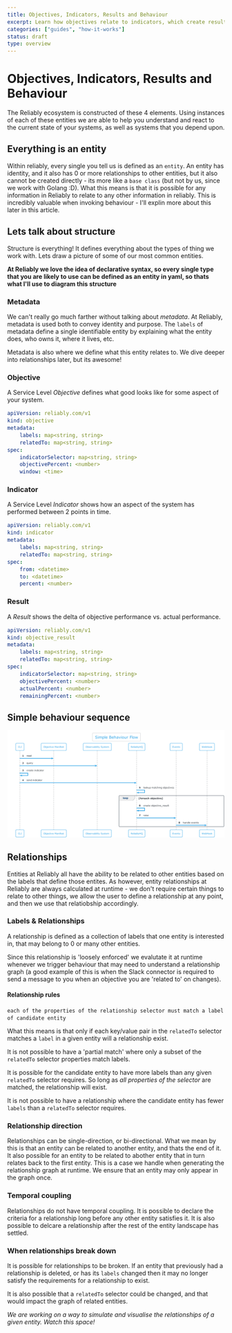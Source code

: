 ```yaml
---
title: Objectives, Indicators, Results and Behaviour
excerpt: Learn how objectives relate to indicators, which create results, which drive behaviour.
categories: ["guides", "how-it-works"]
status: draft
type: overview
---
```


# Objectives, Indicators, Results and Behaviour

The Reliably ecosystem is constructed of these 4 elements. Using instances of each of these entities we are able to help you understand and react to the current state of your systems, as well as systems that you depend upon.

## Everything is an entity

Within reliably, every single you tell us is defined as an `entity`. An entity has identity, and it also has 0 or more relationships to other entities, but it also cannot be created directly - its more like a `base class` (but not by us, since we work with Golang :D). What this means is that it is possible for any information in Reliably to relate to any other information in reliably. This is incredibly valuable when invoking behaviour - I'll explin more about this later in this article.

## Lets talk about structure

Structure is everything! It defines everything about the types of thing we work with. Lets draw a picture of some of our most common entities.

**At Reliably we love the idea of declarative syntax, so every single type that you are likely to use can be defined as an entity in yaml, so thats what I'll use to diagram this structure**

### Metadata

We can't really go much farther without talking about *metadata*. At Reliably, metadata is used both to convey identity and purpose. The `labels` of metadata define a single identifiable entity by explaining what the entity does, who owns it, where it lives, etc.

Metadata is also where we define what this entity relates to. We dive deeper into relationships later, but its awesome!

### Objective

A Service Level *Objective* defines what good looks like for some aspect of your system.

```yaml
apiVersion: reliably.com/v1
kind: objective
metadata:
    labels: map<string, string>
    relatedTo: map<string, string>
spec:
    indicatorSelector: map<string, string>
    objectivePercent: <number>
    window: <time>
```

### Indicator

A Service Level *Indicator* shows how an aspect of the system has performed between 2 points in time.

```yaml
apiVersion: reliably.com/v1
kind: indicator
metadata:
    labels: map<string, string>
    relatedTo: map<string, string>
spec:
    from: <datetime>
    to: <datetime>
    percent: <number>
```

### Result

A *Result* shows the delta of objective performance vs. actual performance.

```yaml
apiVersion: reliably.com/v1
kind: objective_result
metadata:
    labels: map<string, string>
    relatedTo: map<string, string>
spec:
    indicatorSelector: map<string, string>
    objectivePercent: <number>
    actualPercent: <number>
    remainingPercent: <number>
```

## Simple behaviour sequence

![simple behaviour flow](./simple-behaviour-flow.png)

## Relationships

Entities at Reliably all have the ability to be related to other entities based on the labels that define those entites. As  however, entity relationships at Reliably are always calculated at runtime - we don't require certain things to relate to other things, we allow the user to define a relationship at any point, and then we use that relatiobship accordingly.

### Labels & Relationships

A relationship is defined as a collection of labels that one entity is interested in, that may belong to 0 or many other entities.

Since this relationship is 'loosely enforced' we evalutate it at runtime whenever we trigger behaviour that may need to understand a relationship graph (a good example of this is when the Slack connector is 
required to send a message to you when an objective you are 'related to' on changes).

#### Relationship rules

`each of the properties of the relationship selector must match a label of candidate entity`

What this means is that only if each key/value pair in the `relatedTo` selector matches a `label` in a given entity will a relationship exist.

It is not possible to have a 'partial match' where only a subset of the `relatedTo` selector properties match labels.

It is possible for the candidate entity to have more labels than any given `relatedTo` selector requires. So long as *all properties of the selector* are matched, the relationship will exist.

It is not possible to have a relationship where the candidate entity has fewer `labels` than a `relatedTo` selector requires.

### Relationship direction

Relationships can be single-direction, or bi-directional. What we mean by this is that an entity can be related to another entity, and thats the end of it. It also possible for an entity to be related to abother entity that in turn relates back to the first entity. This is a case we handle when generating the relationship graph at runtime. We ensure that an entity may only appear in the graph once.

### Temporal coupling

Relationships do not have temporal coupling. It is possible to declare the criteria for a relationship long before any other entity satisfies it. It is also possible to delcare a relationship after the rest of the entity landscape has settled.

### When relationships break down

It is possible for relationships to be broken. If an entity that previously had a relationship is deleted, or has its `labels` changed then it may no longer satisfy the requirements for a relationship to exist.

It is also possible that a `relatedTo` selector could be changed, and that would impact the graph of related entities.

*We are working on a way to simulate and visualise the relationships of a given entity. Watch this space!*